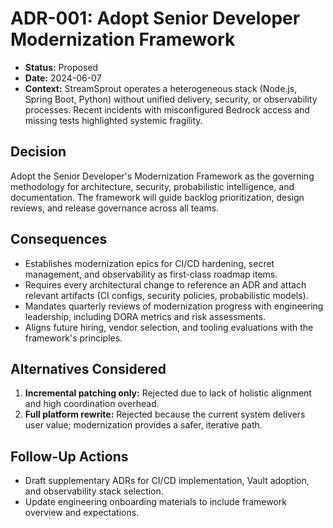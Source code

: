 # ADR-001: Adopt Senior Developer Modernization Framework

- **Status:** Proposed
- **Date:** 2024-06-07
- **Context:** StreamSprout operates a heterogeneous stack (Node.js, Spring Boot, Python) without unified delivery, security, or observability processes. Recent incidents with misconfigured Bedrock access and missing tests highlighted systemic fragility.

## Decision
Adopt the Senior Developer's Modernization Framework as the governing methodology for architecture, security, probabilistic intelligence, and documentation. The framework will guide backlog prioritization, design reviews, and release governance across all teams.

## Consequences
- Establishes modernization epics for CI/CD hardening, secret management, and observability as first-class roadmap items.
- Requires every architectural change to reference an ADR and attach relevant artifacts (CI configs, security policies, probabilistic models).
- Mandates quarterly reviews of modernization progress with engineering leadership, including DORA metrics and risk assessments.
- Aligns future hiring, vendor selection, and tooling evaluations with the framework's principles.

## Alternatives Considered
1. **Incremental patching only:** Rejected due to lack of holistic alignment and high coordination overhead.
2. **Full platform rewrite:** Rejected because the current system delivers user value; modernization provides a safer, iterative path.

## Follow-Up Actions
- Draft supplementary ADRs for CI/CD implementation, Vault adoption, and observability stack selection.
- Update engineering onboarding materials to include framework overview and expectations.
